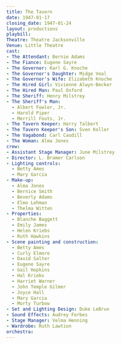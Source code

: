 ```yaml
---
title: The Tavern
date: 1947-01-17
closing_date: 1947-01-24
layout: productions
playbill:
Theatre: Theatre Jacksonville
Venue: Little Theatre
cast:
- The Attendant: Bernie Adams
- The Fiance: Eugene Sayre
- The Governor: Karl G. Knoche
- The Governor's Daughter: Midge Veal
- The Governor's Wife: Elizabeth Knoche
- The Hired Girl: Vivienne Alwyn-Becker
- The Hired Man: Paul Oxford
- The Sheriff: Henry Milstrey
- The Sheriff's Man:
  - Albert Fowler, Jr.
  - Harold Piper
  - Merrill Fouts, Jr.
- The Tavern Keeper: Harry Talbert
- The Tavern Keeper's Son: Sven Koller
- The Vagabond: Carl Caudill
- The Woman: Alma Jones
crew:
- Assistant Stage Manager: June Milstrey
- Director: L. Bramer Carlson
- Lighting controls:
  - Betty Ames
  - Mary Garcia
- Make-up:
  - Alma Jones
  - Bernice Smith
  - Beverly Adams
  - Elmo Lehman
  - Thelma Witten
- Properties:
  - Blanche Baggett
  - Emily James
  - Helen Kriebs
  - Ruth Hawkins
- Scene painting and construction:
  - Betty Ames
  - Curly Elmore
  - David Salter
  - Eugene Sayre
  - Gail Hopkins
  - Hal Kriebs
  - Harriet Warner
  - John Temple Gilmer
  - Joyce Hall
  - Mary Garcia
  - Morty Turbow
- Set and Lighting Design: Duke LeBrun
- Sound Effects: Audrey Forbes
- Stage Manager: Velma Henning
- Wardrobe: Ruth Lawtion
orchestra:
---
```


